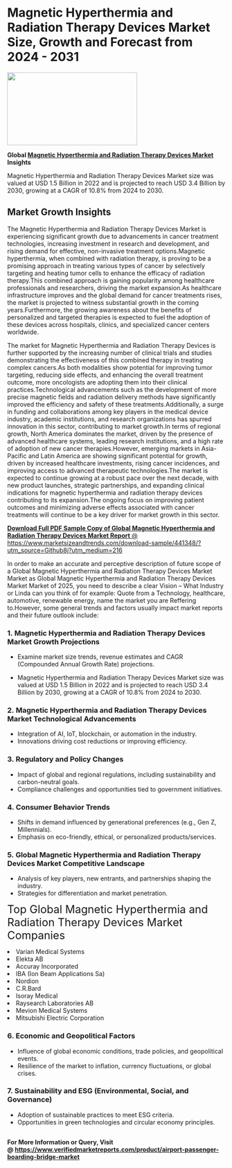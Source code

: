 <H1>Magnetic Hyperthermia and Radiation Therapy Devices Market Size, Growth and Forecast from 2024 - 2031</H1><img class="aligncenter size-medium wp-image-584254" src="https://thirdeyenews.in/wp-content/uploads/2024/09/Global-Market-Research-300x168.jpeg" alt="" width="300" height="168" /><p><strong>Global&nbsp;<a href="https://www.marketsizeandtrends.com/download-sample/441348/?utm_source=Github8j?utm_medium=216">Magnetic Hyperthermia and Radiation Therapy Devices Market</a> Insights</strong></p><p>Magnetic Hyperthermia and Radiation Therapy Devices Market size was valued at USD 1.5 Billion in 2022 and is projected to reach USD 3.4 Billion by 2030, growing at a CAGR of 10.8% from 2024 to 2030.</p><p><h2>Market Growth Insights</h2> <p>The Magnetic Hyperthermia and Radiation Therapy Devices Market is experiencing significant growth due to advancements in cancer treatment technologies, increasing investment in research and development, and rising demand for effective, non-invasive treatment options.Magnetic hyperthermia, when combined with radiation therapy, is proving to be a promising approach in treating various types of cancer by selectively targeting and heating tumor cells to enhance the efficacy of radiation therapy.This combined approach is gaining popularity among healthcare professionals and researchers, driving the market expansion.As healthcare infrastructure improves and the global demand for cancer treatments rises, the market is projected to witness substantial growth in the coming years.Furthermore, the growing awareness about the benefits of personalized and targeted therapies is expected to fuel the adoption of these devices across hospitals, clinics, and specialized cancer centers worldwide.</p> <p><a href="#"></a></p> <p>The market for Magnetic Hyperthermia and Radiation Therapy Devices is further supported by the increasing number of clinical trials and studies demonstrating the effectiveness of this combined therapy in treating complex cancers.As both modalities show potential for improving tumor targeting, reducing side effects, and enhancing the overall treatment outcome, more oncologists are adopting them into their clinical practices.Technological advancements such as the development of more precise magnetic fields and radiation delivery methods have significantly improved the efficiency and safety of these treatments.Additionally, a surge in funding and collaborations among key players in the medical device industry, academic institutions, and research organizations has spurred innovation in this sector, contributing to market growth.In terms of regional growth, North America dominates the market, driven by the presence of advanced healthcare systems, leading research institutions, and a high rate of adoption of new cancer therapies.However, emerging markets in Asia-Pacific and Latin America are showing significant potential for growth, driven by increased healthcare investments, rising cancer incidences, and improving access to advanced therapeutic technologies.The market is expected to continue growing at a robust pace over the next decade, with new product launches, strategic partnerships, and expanding clinical indications for magnetic hyperthermia and radiation therapy devices contributing to its expansion.The ongoing focus on improving patient outcomes and minimizing adverse effects associated with cancer treatments will continue to be a key driver for market growth in this sector.</p> <p><a href="#"></p><p><span class=""><strong>Download Full PDF Sample Copy of Global Magnetic Hyperthermia and Radiation Therapy Devices Market Report</strong> @ <a href="https://www.marketsizeandtrends.com/download-sample/441348/?utm_source=Github8j?utm_medium=216" target="_blank">https://www.marketsizeandtrends.com/download-sample/441348/?utm_source=Github8j?utm_medium=216</a></span></p><p>In order to make an accurate and perceptive description of future scope of a Global&nbsp;Magnetic Hyperthermia and Radiation Therapy Devices Market Market as Global&nbsp;Magnetic Hyperthermia and Radiation Therapy Devices Market Market of 2025, you need to describe a clear Vision &ndash; What Industry or Linda can you think of for example: Quote from a Technology, healthcare, automotive, renewable energy, name the market you are Reffering to.However, some general trends and factors usually impact market reports and their future outlook include:</p><h3>1.&nbsp;<strong>Magnetic Hyperthermia and Radiation Therapy Devices Market Growth Projections</strong></h3><ul><li>Examine market size trends, revenue estimates and CAGR (Compounded Annual Growth Rate) projections.</li><li><p>Magnetic Hyperthermia and Radiation Therapy Devices Market size was valued at USD 1.5 Billion in 2022 and is projected to reach USD 3.4 Billion by 2030, growing at a CAGR of 10.8% from 2024 to 2030.</p></li></ul><h3>2.&nbsp;<strong>Magnetic Hyperthermia and Radiation Therapy Devices Market Technological Advancements</strong></h3><ul><li>Integration of AI, IoT, blockchain, or automation in the industry.</li><li>Innovations driving cost reductions or improving efficiency.</li></ul><h3>3.&nbsp;<strong>Regulatory and Policy Changes</strong></h3><ul><li>Impact of global and regional regulations, including sustainability and carbon-neutral goals.</li><li>Compliance challenges and opportunities tied to government initiatives.</li></ul><h3>4.&nbsp;<strong>Consumer Behavior Trends</strong></h3><ul><li>Shifts in demand influenced by generational preferences (e.g., Gen Z, Millennials).</li><li>Emphasis on eco-friendly, ethical, or personalized products/services.</li></ul><h3>5.&nbsp;<strong>Global Magnetic Hyperthermia and Radiation Therapy Devices Market Competitive Landscape</strong></h3><ul><li>Analysis of key players, new entrants, and partnerships shaping the industry.</li><li>Strategies for differentiation and market penetration.</li></ul><p data-pm-slice="1 1 []"><span style="color: inherit; font-family: inherit; font-size: 25px;">Top Global Magnetic Hyperthermia and Radiation Therapy Devices Market Companies</span></p><div class="" data-test-id=""><p><li>Varian Medical Systems</li><li> Elekta AB</li><li> Accuray Incorporated</li><li> IBA (Ion Beam Applications Sa)</li><li> Nordion</li><li> C.R.Bard</li><li> Isoray Medical</li><li> Raysearch Laboratories AB</li><li> Mevion Medical Systems</li><li> Mitsubishi Electric Corporation</li></p></div><h3>6.&nbsp;<strong>Economic and Geopolitical Factors</strong></h3><ul><li>Influence of global economic conditions, trade policies, and geopolitical events.</li><li>Resilience of the market to inflation, currency fluctuations, or global crises.</li></ul><h3>7.&nbsp;<strong>Sustainability and ESG (Environmental, Social, and Governance)</strong></h3><ul><li>Adoption of sustainable practices to meet ESG criteria.</li><li>Opportunities in green technologies and circular economy principles.</li></ul><h2><strong style="font-size: 14px;">For More Information or Query, Visit @&nbsp;</strong><a style="background-color: #ffffff; font-size: 14px;" href="https://www.marketsizeandtrends.com/report/magnetic-hyperthermia-and-radiation-therapy-devices-market/" target="_blank">https://www.verifiedmarketreports.com/product/airport-passenger-boarding-bridge-market</a></h2>